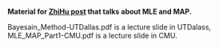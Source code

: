 **Material for [ZhiHu post](https://zhuanlan.zhihu.com/p/32480810) that talks about MLE and MAP.**

Bayesain_Method-UTDallas.pdf is a lecture slide in UTDalass, MLE_MAP_Part1-CMU.pdf is a lecture slide in CMU.
